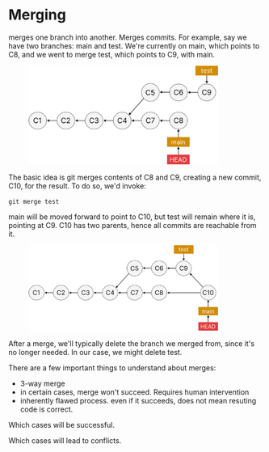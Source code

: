 # Merging

merges one branch into another. Merges commits. For example, say we have two branches: main and test. We're currently on main, which points to C8, and we went to merge test, which points to C9, with main.

<figure><img src="../../.gitbook/assets/Group 108.png" alt="" width="375"><figcaption></figcaption></figure>

The basic idea is git merges contents of C8 and C9, creating a new commit, C10, for the result.  To do so, we'd invoke:

```
git merge test
```

main will be moved forward to point to C10, but test will remain where it is, pointing at C9. C10 has two parents, hence all commits are reachable from it.&#x20;

<figure><img src="../../.gitbook/assets/Group 110 (1).png" alt="" width="375"><figcaption></figcaption></figure>

After a merge, we'll typically delete the branch we merged from, since it's no longer needed. In our case, we might delete test.&#x20;

There are a few important things to understand about merges:

* 3-way merge
* in certain cases, merge won't succeed. Requires human intervention
* inherently flawed process. even if it succeeds, does not mean resuting code is correct.&#x20;





Which cases will be successful.&#x20;

Which cases will lead to conflicts.&#x20;

